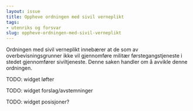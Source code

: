 ```yaml
---
layout: issue
title: Oppheve ordningen med sivil verneplikt
tags:
- utenriks og forsvar
slug: oppheve-ordningen-med-sivil-verneplikt
---
```


Ordningen med sivil verneplikt innebærer at de som av overbevisningsgrunner ikke vil gjennomføre militær førstegangstjeneste i stedet gjennomfører siviltjeneste. Denne saken handler om å avvikle denne ordningen.

TODO: widget løfter

TODO: widget forslag/avstemninger

TODO: widget posisjoner?

